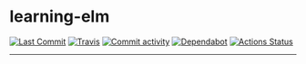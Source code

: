 # learning-elm

[//]: # "Badges"
[![Last Commit][commit badge]][commit]
[![Travis][travis badge]][travis]
[![Commit activity][pulse badge]][pulse]
[![Dependabot][dependabot badge]][dependabot]
[![Actions Status][actions badge]][actions]

---



[//]: # "Links"
[commit]: https://github.com/jaeyson/learning-elm/commit/master
[travis]: https://travis-ci.com/jaeyson/learning-elm
[pulse]: https://github.com/jaeyson/learning-elm/pulse
[dependabot]: https://github.com/jaeyson/learning-elm
[actions]: https://github.com/jaeyson/learning-elm/actions



[//]: # "Image sources (Badge)"
[commit badge]: https://img.shields.io/github/last-commit/jaeyson/learning-elm.svg
[travis badge]: https://travis-ci.com/jaeyson/learning-elm.svg?branch=master
[pulse badge]: https://img.shields.io/github/commit-activity/m/jaeyson/learning-elm
[dependabot badge]: https://badgen.net/dependabot/jaeyson/learning-elm/185518281?icon=dependabot
[actions badge]: https://github.com/jaeyson/dwyl-phx-chat/workflows/Elm%20CI/badge.svg

